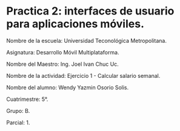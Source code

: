 # Practica 2: interfaces de usuario para aplicaciones móviles.
Nombre de la escuela: Universidad Teconológica Metropolitana.

Asignatura: Desarrollo Móvil Multiplataforma.

Nombre del Maestro: Ing. Joel Ivan Chuc Uc.

Nombre de la actividad: Ejercicio 1 - Calcular salario semanal.

Nombre del alumno: Wendy Yazmin Osorio Solis.

Cuatrimestre: 5°.

Grupo: B.

Parcial: 1.
